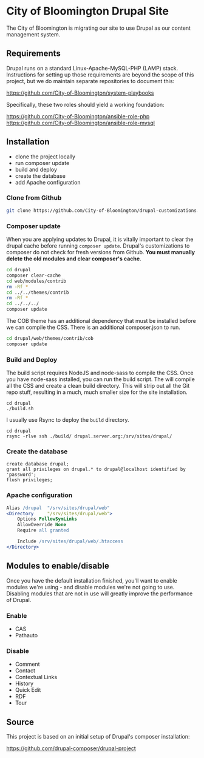 # City of Bloomington Drupal Site

The City of Bloomington is migrating our site to use Drupal as our content management system.

## Requirements
Drupal runs on a standard Linux-Apache-MySQL-PHP (LAMP) stack. Instructions for setting up those requirements are beyond the scope of this project, but we do maintain separate repositories to document this:

https://github.com/City-of-Bloomington/system-playbooks

Specifically, these two roles should yield a working foundation:

https://github.com/City-of-Bloomington/ansible-role-php
https://github.com/City-of-Bloomington/ansible-role-mysql

## Installation
* clone the project locally
* run composer update
* build and deploy
* create the database
* add Apache configuration

### Clone from Github
```bash
git clone https://github.com/City-of-Bloomington/drupal-customizations.git drupal
```

### Composer update
When you are applying updates to Drupal, it is vitally important to clear the drupal cache before running `composer update`.  Drupal's customizations to composer do not check for fresh versions from Github.  **You must manually delete the old modules and clear composer's cache**.

```bash
cd drupal
composer clear-cache
cd web/modules/contrib
rm -Rf *
cd ../../themes/contrib
rm -Rf *
cd ../../../
composer update
```

The COB theme has an additional dependency that must be installed before we can compile the CSS.  There is an additional composer.json to run.
```bash
cd drupal/web/themes/contrib/cob
composer update
```

### Build and Deploy
The build script requires NodeJS and node-sass to compile the CSS.  Once you have node-sass installed, you can run the build script.  The will compile all the CSS and create a clean build directory.  This will strip out all the Git repo stuff, resulting in a much, much smaller size for the site installation.
```
cd drupal
./build.sh
```

I usually use Rsync to deploy the `build` directory.
```
cd drupal
rsync -rlve ssh ./build/ drupal.server.org:/srv/sites/drupal/
```

### Create the database
```mysql
create database drupal;
grant all privileges on drupal.* to drupal@localhost identified by 'password';
flush privileges;
```

### Apache configuration
```apache
Alias /drupal  "/srv/sites/drupal/web"
<Directory     "/srv/sites/drupal/web">
    Options FollowSymLinks
    AllowOverride None
    Require all granted

    Include /srv/sites/drupal/web/.htaccess
</Directory>
```

## Modules to enable/disable
Once you have the default installation finished, you'll want to enable modules
we're using - and disable modules we're not going to use.  Disabling modules
that are not in use will greatly improve the performance of Drupal.

### Enable
* CAS
* Pathauto

### Disable
* Comment
* Contact
* Contextual Links
* History
* Quick Edit
* RDF
* Tour

## Source

This project is based on an initial setup of Drupal's composer installation:

https://github.com/drupal-composer/drupal-project
